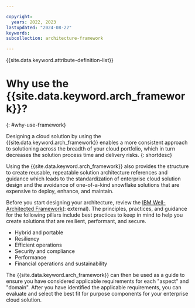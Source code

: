 ```yaml
---

copyright:
  years: 2022, 2023
lastupdated: "2024-08-22"
keywords:
subcollection: architecture-framework

---
```


{{site.data.keyword.attribute-definition-list}}


# Why use the {{site.data.keyword.arch_framework}}?
{: #why-use-framework}

Designing a cloud solution by using the {{site.data.keyword.arch_framework}} enables a more consistent approach to solutioning across the breadth of your cloud portfolio, which in turn decreases the solution process time and delivery risks.
{: shortdesc}

Using the {{site.data.keyword.arch_framework}} also provides the structure to create reusable, repeatable solution architecture references and guidance which leads to the standardization of enterprise cloud solution design and the avoidance of one-of-a-kind snowflake solutions that are expensive to deploy, enhance, and maintain.

Before you start designing your architecture, review the [IBM Well-Architected Framework](https://www.ibm.com/architectures/well-architected)(: external). The principles, practices, and guidance for the following pillars include best practices to keep in mind to help you create solutions that are resilient, performant, and secure.

* Hybrid and portable
* Resiliency
* Efficient operations
* Security and compliance
* Performance
* Financial operations and sustainability

The {{site.data.keyword.arch_framework}} can then be used as a guide to ensure you have considered applicable requirements for each "aspect" and "domain". After you have identified the applicable requirements, you can evaluate and select the best fit for purpose components for your enterprise cloud solution.
